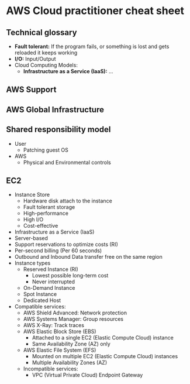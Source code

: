 # AWS Cloud practitioner cheat sheet

## Technical glossary
- **Fault tolerant:** If the program fails, or something is lost and gets reloaded it keeps working
- **I/O:** Input/Output
- Cloud Computing Models:
  - **Infrastructure as a Service (IaaS):** ...

## AWS Support

##  AWS Global Infrastructure

## Shared responsibility model
   - User
     - Patching guest OS
   - AWS
     - Physical and Environmental controls

## EC2
- Instance Store
  - Hardware disk attach to the instance
  - Fault tolerant storage
  - High-performance
  - High I/O
  - Cost-effective
- Infrastructure as a Service (IaaS)
- Server-based
- Support reservations to optimize costs (RI)
- Per-second billing (Per 60 seconds)
- Outbound and Inbound Data transfer free on the same region
- Instance types
  - Reserved Instance (RI)
    - Lowest possible long-term cost
    - Never interrupted
  - On-Demand Instance
  - Spot Instance
  - Dedicated Host
- Compatible services:
  - AWS Shield Advanced: Network protection
  - AWS Systems Manager: Group resources
  - AWS X-Ray: Track traces
  - AWS Elastic Block Store (EBS)
    - Attached to a single EC2 (Elastic Compute Cloud) instance
    - Same Availability Zone (AZ) only
  - AWS Elastic File System (EFS)
    - Mounted on multiple EC2 (Elastic Compute Cloud) instances
    - Multiple Availability Zones (AZ)
  - Incompatible services:
    -  VPC (Virtual Private Cloud) Endpoint Gateway
